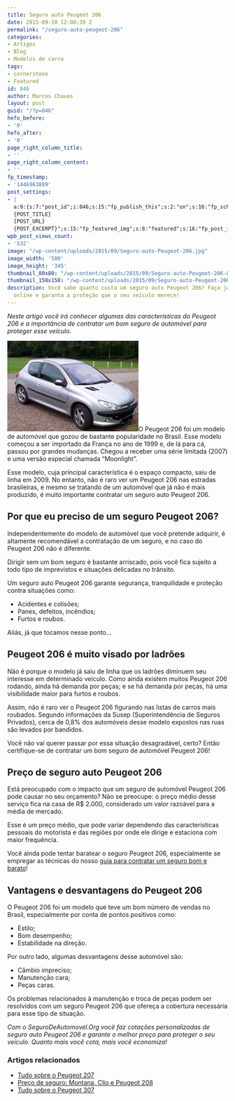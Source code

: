 ```yaml
---
title: Seguro auto Peugeot 206
date: 2015-09-10 12:00:39 Z
permalink: "/seguro-auto-peugeot-206"
categories:
- Artigos
- Blog
- Modelos de carro
tags:
- cornerstone
- Featured
id: 846
author: Marcos Chaves
layout: post
guid: "/?p=846"
hefo_before:
- '0'
hefo_after:
- '0'
page_right_column_title:
- ''
page_right_column_content:
- ''
fp_timestamp:
- '1446963889'
post_settings:
- |
  a:9:{s:7:"post_id";i:846;s:15:"fp_publish_this";s:2:"on";s:16:"fp_schedule_this";s:3:"yes";s:11:"fp_datetime";s:0:"";s:18:"fp_timezone_offset";s:3:"120";s:8:"msg_body";s:66:"Novo post no {SITE_NAME}
  {POST_TITLE}
  {POST_URL}
  {POST_EXCERPT}";s:15:"fp_featured_img";s:8:"featured";s:16:"fp_post_img_text";s:0:"";s:5:"pages";a:2:{i:0;s:3:"own";i:1;s:15:"520743491417556";}}
wpb_post_views_count:
- '532'
image: "/wp-content/uploads/2015/09/Seguro-auto-Peugeot-206.jpg"
image_width: '500'
image_height: '345'
thumbnail_80x80: "/wp-content/uploads/2015/09/Seguro-auto-Peugeot-206-80x80.jpg"
thumbnail_150x150: "/wp-content/uploads/2015/09/Seguro-auto-Peugeot-206-150x150.jpg"
description: Você sabe quanto custa um seguro auto Peugeot 206? Faça já sua cotação
  online e garanta a proteção que o seu veículo merece!
---
```


_Neste artigo você irá conhecer algumas das características do Peugeot 206 e a importância de contratar um bom seguro de automóvel para proteger esse veículo._

[<img class="alignleft wp-image-3164 size-medium" title="Seguro auto Peugeot 206" src="/wp-content/uploads/2015/09/Seguro-auto-Peugeot-206-300x207.jpg" alt="Seguro auto Peugeot 206" width="300" height="207" />](/wp-content/uploads/2015/09/Seguro-auto-Peugeot-206.jpg)O Peugeot 206 foi um modelo de automóvel que gozou de bastante popularidade no Brasil. Esse modelo começou a ser importado da França no ano de 1999 e, de lá para cá, passou por grandes mudanças. Chegou a receber uma série limitada (2007) e uma versão especial chamada “Moonlight”.

Esse modelo, cuja principal característica é o espaço compacto, saiu de linha em 2009. No entanto, não é raro ver um Peugeot 206 nas estradas brasileiras, e mesmo se tratando de um automóvel que já não é mais produzido, é muito importante contratar um seguro auto Peugeot 206.

## Por que eu preciso de um seguro Peugeot 206?

Independentemente do modelo de automóvel que você pretende adquirir, é altamente recomendável a contratação de um seguro, e no caso do Peugeot 206 não é diferente.

Dirigir sem um bom seguro é bastante arriscado, pois você fica sujeito a todo tipo de imprevistos e situações delicadas no trânsito.

Um seguro auto Peugeot 206 garante segurança, tranquilidade e proteção contra situações como:

  * Acidentes e colisões;
  * Panes, defeitos, incêndios;
  * Furtos e roubos.

Aliás, já que tocamos nesse ponto&#8230;

## Peugeot 206 é muito visado por ladrões

Não é porque o modelo já saiu de linha que os ladrões diminuem seu interesse em determinado veículo. Como ainda existem muitos Peugeot 206 rodando, ainda há demanda por peças; e se há demanda por peças, há uma visibilidade maior para furtos e roubos.

Assim, não é raro ver o Peugeot 206 figurando nas listas de carros mais roubados. Segundo informações da Susep (Superintendência de Seguros Privados), cerca de 0,8% dos automóveis desse modelo expostos nas ruas são levados por bandidos.

Você não vai querer passar por essa situação desagradável, certo? Então certifique-se de contratar um bom seguro de automóvel Peugeot 206!

## Preço de seguro auto Peugeot 206

Está preocupado com o impacto que um seguro de automóvel Peugeot 206 pode causar no seu orçamento? Não se preocupe: o preço médio desse serviço fica na casa de R$ 2.000, considerado um valor razoável para a média de mercado.

Esse é um preço médio, que pode variar dependendo das características pessoais do motorista e das regiões por onde ele dirige e estaciona com maior frequência.

Você ainda pode tentar baratear o seguro Peugeot 206, especialmente se empregar as técnicas do nosso [guia para contratar um seguro bom e barato](/guia-rapido-para-contratar-um-seguro-bom-e-barato)!

## Vantagens e desvantagens do Peugeot 206

O Peugeot 206 foi um modelo que teve um bom número de vendas no Brasil, especialmente por conta de pontos positivos como:

  * Estilo;
  * Bom desempenho;
  * Estabilidade na direção.

Por outro lado, algumas desvantagens desse automóvel são:

  * Câmbio impreciso;
  * Manutenção cara;
  * Peças caras.

Os problemas relacionados à manutenção e troca de peças podem ser resolvidos com um seguro Peugeot 206 que ofereça a cobertura necessária para esse tipo de situação.

_Com o SeguroDeAutomovel.Org você faz cotações personalizadas de seguro auto Peugeot 206 e garante o melhor preço para proteger o seu veículo. Quanto mais você cota, mais você economiza!_

### Artigos relacionados

  * <a href="/seguro-peugeot-207" target="_blank">Tudo sobre o Peugeot 207</a>
  * <a href="/seguro-montana-clio-peugeot-208" target="_blank">Preço de seguro: Montana, Clio e Peugeot 208</a>
  * <a href="/fotos-caracteristicas-preco-medio-do-seguro-auto-peugeot-307" target="_blank">Tudo sobre o Peugeot 307</a>
